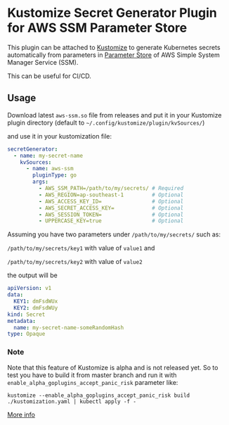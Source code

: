 # Kustomize Secret Generator Plugin for AWS SSM Parameter Store

This plugin can be attached to [Kustomize](https://kustomize.io/) to generate Kubernetes secrets automatically from parameters in [Parameter Store](https://docs.aws.amazon.com/systems-manager/latest/userguide/systems-manager-parameter-store.html) of AWS Simple System Manager Service (SSM).

This can be useful for CI/CD.

## Usage
Download latest `aws-ssm.so` file from releases and put it in your Kustomize plugin directory (default to `~/.config/kustomize/plugin/kvSources/`)

and use it in your kustomization file:
```yaml
secretGenerator:
  - name: my-secret-name
    kvSources:
      - name: aws-ssm
        pluginType: go
        args:
          - AWS_SSM_PATH=/path/to/my/secrets/ # Required
          - AWS_REGION=ap-southeast-1         # Optional
          - AWS_ACCESS_KEY_ID=                # Optional
          - AWS_SECRET_ACCESS_KEY=            # Optional
          - AWS_SESSION_TOKEN=                # Optional
          - UPPERCASE_KEY=true                # Optional
```

Assuming you have two parameters under `/path/to/my/secrets/` such as:

`/path/to/my/secrets/key1` with value of `value1` and

`/path/to/my/secrets/key2` with value of `value2`

the output will be

```yaml
apiVersion: v1
data:
  KEY1: dmFsdWUx
  KEY2: dmFsdWUy
kind: Secret
metadata:
  name: my-secret-name-someRandomHash
type: Opaque
```


### Note
Note that this feature of Kustomize is alpha and is not released yet.
So to test you have to build it from master branch and run it with `enable_alpha_goplugins_accept_panic_risk` parameter like:

```
kustomize --enable_alpha_goplugins_accept_panic_risk build ./kustomization.yaml | kubectl apply -f -
```

[More info](https://github.com/kubernetes-sigs/kustomize/blob/cfb0c5e/examples/kvSourceGoPlugin.md#generating-secrets)
